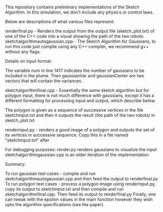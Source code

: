 This repository contains preliminary implementations of the Sketch Algorithm. In this simulation, we don't include any physics or control laws.

Below are descriptions of what various files represent:

renderfinal.py - Renders the output from the output file (sketch_plot.txt) of one of the C++ code into a visual showing the path of the two robots.
sketchalgorithmautogaussian.cpp - The Sketch Algorithm for Gaussians, to run this code just compile using any C++ compiler, we recommend g++ without any flags.

Details on input format:

The variable num in line 1417 indicates the number of gaussians to be included in the plume. Then gaussianVar and gaussianCenter are two vectors that
will contain the variances.

sketchalgorithmfinal.cpp - Essentially the same sketch algorithm but for polygon input, there is not much difference with gaussians, except it has a 
different formatting for processing input and output, which describe below.

The polygon is given as a sequence of successive vertices in the file sketchinput.txt and then it outputs the result (the path of the two robots) in sketch_plot.txt 

renderinput.py - renders a good image of a polygon and outputs the set of its vertices in successive sequence. Copy this in a file named "sketchinput.txt" after

For debugging purposes:
render.py renders gaussians to visualize the input
sketchalgorithmgaussian.cpp is an older iteration of the implementation


Summary:

To run gaussian test cases - compile and run sketchalgorithmautogaussian.cpp and then feed the output to renderfinal.py
To run polygon test cases - process a polygon image using renderinput.py, copy its output to sketchinput.txt and then compile and run sketchalgorithmfinal.cpp. Then
feed its output to renderfinal.py
Finally, one can tweak with the epsilon values in the main function however they wish upto the algorithm specifications (see the paper).
